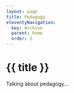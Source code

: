 ```yaml
---
layout: page
title: Pedagogy
eleventyNavigation:
  key: Archive 
  parent: home
  order: 2
---
```

# {{ title }}
Talking about pedagogy...